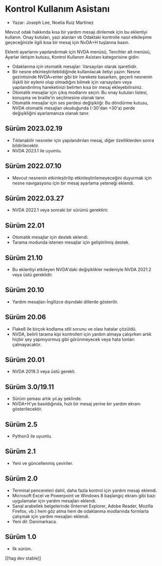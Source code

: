 # Kontrol Kullanım Asistanı #

* Yazar: Joseph Lee, Noelia Ruiz Martínez

Mevcut odak hakkında kısa bir yardım mesajı dinlemek için bu eklentiyi
kullanın.  Onay kutuları, yazı alanları vb Odaktaki kontrolle nasıl
etkileşime geçeceğinizle ilgili kısa bir mesaj için NvDA+H tuşlarına basın.

Eklenti ayarlarını yapılandırmak için NVDA menüsü, Tercihler alt menüsü,
Ayarlar iletişim kutusu, Kontrol Kullanım Asistanı kategorisine gidin:

* Odaklanma için otomatik mesajlar: Varsayılan olarak işaretlidir.
* Bir nesne etkinleştirilebildiğinde kullanılacak iletiyi yazın: Nesne
  gezintisinde NVDA+enter gibi bir harekete basarken, geçerli nesnenin
  ilişkili bir eylemi olup olmadığını bilmek için varsayılanı veya
  yapılandırılmış hareketinizi belirten kısa bir mesaj ekleyebilirsiniz.
* Otomatik mesajlar için çıkış modlarını seçin: Bu onay kutuları listesi,
  konuşma ve braille'in seçilmesine olanak tanır.
* Otomatik mesajlar için ses perdesi değişikliği: Bu döndürme kutusu, NVDA
  otomatik mesajları okuduğunda (-30'dan +30'a) perde değişikliğini
  ayarlamanıza olanak tanır.

## Sürüm 2023.02.19

* Tıklanabilir nesneler için yapılandırılan mesaj, diğer özelliklerden sonra
  bildirilecektir.
* NVDA 2023.1 ile uyumlu.

## Sürüm 2022.07.10

* Mevcut nesnenin etkinleştirilip etkinleştirilemeyeceğini duyurmak için
  nesne navigasyonu için bir mesaj ayarlama yeteneği eklendi.

## Sürüm 2022.03.27

* NVDA 2022.1 veya sonraki bir sürümü gerektirir.

## Sürüm 22.01

* Otomatik mesajlar için destek eklendi.
* Tarama modunda istenen mesajlar için geliştirilmiş destek.

## Sürüm 21.10

* Bu eklentiyi etkileyen NVDA'daki değişiklikler nedeniyle NVDA 2021.2 veya
  üstü gereklidir.

## Sürüm 20.10

* Yardım mesajları İngilizce dışındaki dillerde gösterilir.

## Sürüm 20.06

* Flake8 ile birçok kodlama stili sorunu ve olası hatalar çözüldü.
* NVDA, belirli tarama kipi kontrolleri için yardım almaya çalışırken artık
  hiçbir şey yapmıyormuş gibi görünmeyecek veya hata tonları çalmayacaktır.

## Sürüm 20.01

* NVDA 2019.3 veya üstü gerekli.

## Sürüm 3.0/19.11

* Sürüm şeması artık yıl.ay şeklinde.
* NVDA+H'ye basıldığında, hızlı bir mesaj yerine bir yardım ekranı
  gösterilecektir.

## Sürüm 2.5

* Python3 ile uyumlu.

## Sürüm 2.1

* Yeni ve güncellenmiş çeviriler.

## Sürüm 2.0

* Terminal pencereleri dahil, daha fazla kontrol için yardım mesajı eklendi.
* Microsoft Excel ve Powerpoint ve Windows 8 başlangıç ​​ekranı gibi bazı
  uygulamalar için yardım mesajları eklendi.
* Sanal arabellek belgelerinde (Internet Explorer, Adobe Reader, Mozilla
  Firefox, vb.) hem göz atma hem de odaklanma modlarında formlarla çalışmak
  için yardım mesajları eklendi.
* Yeni dil: Danimarkaca.

## Sürüm 1.0

* İlk sürüm.

[[!tag dev stable]]
